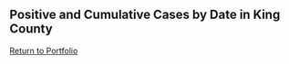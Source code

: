 ## Positive and Cumulative Cases by Date in King County

<div class="flourish-embed flourish-chart" data-src="visualisation/11662131"><script src="https://public.flourish.studio/resources/embed.js"></script></div>

[Return to Portfolio](/Popp-Portfolio.md)

